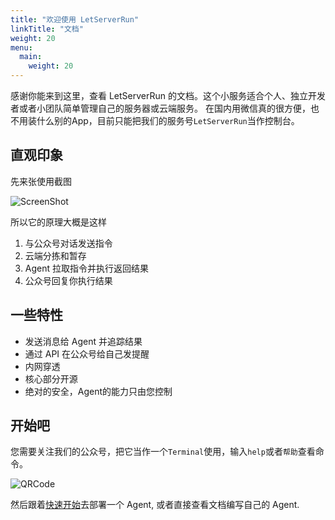 ```yaml
---
title: "欢迎使用 LetServerRun"
linkTitle: "文档"
weight: 20
menu:
  main:
    weight: 20
---
```



感谢你能来到这里，查看 LetServerRun 的文档。这个小服务适合个人、独立开发者或者小团队简单管理自己的服务器或云端服务。
在国内用微信真的很方便，也不用装什么别的App，目前只能把我们的服务号`LetServerRun`当作控制台。

## 直观印象

先来张使用截图

![ScreenShot](/images/screenshot.png)

所以它的原理大概是这样

1. 与公众号对话发送指令
2. 云端分拣和暂存
3. Agent 拉取指令并执行返回结果
4. 公众号回复你执行结果

## 一些特性

* 发送消息给 Agent 并追踪结果
* 通过 API 在公众号给自己发提醒
* 内网穿透
* 核心部分开源
* 绝对的安全，Agent的能力只由您控制

## 开始吧

您需要关注我们的公众号，把它当作一个`Terminal`使用，输入`help`或者`帮助`查看命令。

![QRCode](/images/qrcode.jpg)

然后跟着[快速开始](/docs/getting-started/)去部署一个 Agent, 或者直接查看文档编写自己的 Agent.
